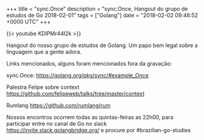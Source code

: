 +++
title = "sync.Once"
description = "sync.Once, Hangout do grupo de estudos de Go 2018-02-01"
tags = ["Golang"]
date = "2018-02-02 09:46:52 +0000 UTC"
+++

{{< youtube KDlPMr44I2k >}}

Hangout do nosso grupo de estudos de Golang.
Um papo bem legal sobre a linguagem que a gente adora.

Links mencionados, alguns foram mencionados fora da gravação:

sync.Once:
https://golang.org/pkg/sync/#example_Once

Palestra Felipe sobre context
https://github.com/felipeweb/talks/tree/master/context

Rumlang
https://github.com/rumlang/rum

Nossos encontros ocorrem todas as quintas-feiras as 22h00, para participar entre no canal de Go no slack https://invite.slack.golangbridge.org/ e procure por #brazilian-go-studies